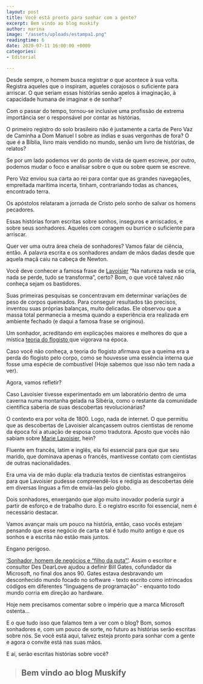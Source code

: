 ```yaml
---
layout: post
title: Você está pronto para sonhar com a gente?
excerpt: Bem vindo ao blog muskify
author: marina
image: "/assets/uploads/estampa1.png"
readingtime: 6
date: 2020-07-11 16:00:00 +0000
categories:
- Editorial

---
```

Desde sempre, o homem busca registrar o que acontece à sua volta. Registra aqueles que o inspiram, aqueles corajosos o suficiente para arriscar. O que seriam essas histórias senão apelos à imaginação, à capacidade humana de imaginar e de sonhar?

Com o passar do tempo, tornou-se inclusive uma profissão de extrema importância ser o responsável por contar as histórias.

O primeiro registro do solo brasileiro não é justamente a carta de Pero Vaz de Caminha a Dom Manuel I sobre as índias e suas vergonhas de fora? O que é a Bíblia, livro mais vendido no mundo, senão um livro de histórias, de relatos?

Se por um lado podemos ver do ponto de vista de quem escreve, por outro, podemos mudar o foco e analisar sobre o que ou sobre quem se escreve.

Pero Vaz enviou sua carta ao rei para contar que as grandes navegações, empreitada marítima incerta, tinham, contrariando todas as chances, encontrado terra.

Os apóstolos relataram a jornada de Cristo pelo sonho de salvar os homens pecadores.

Essas histórias foram escritas sobre sonhos, inseguros e arriscados, e sobre seus sonhadores. Aqueles com coragem ou burrice o suficiente para arriscar.

Quer ver uma outra área cheia de sonhadores? Vamos falar de ciência, então. A palavra escrita e os sonhadores andam de mãos dadas desde que aquela maçã caiu na cabeça de Newton.

Você deve conhecer a famosa frase de [Lavoisier](https://www.ebiografia.com/antoine_lavoisier/#:\~:text=Antoine%20Lavoisier%20(1743%2D1794),Agricultura%2C%20Administra%C3%A7%C3%A3o%20P%C3%BAblica%20e%20Educa%C3%A7%C3%A3o. "Lavoisier") “Na natureza nada se cria, nada se perde, tudo se transforma”, certo? Bom, o que você talvez não conheça sejam os bastidores.

Suas primeiras pesquisas se concentravam em determinar variações de peso de corpos queimados. Para conseguir resultados tão precisos, inventou suas próprias balanças, muito delicadas. Ele observou que a massa total permanecia a mesma quando a experiência era realizada em ambiente fechado (e daqui a famosa frase se originou).

Um sonhador, acreditando em explicações maiores e melhores do que a mística [teoria do flogisto ](https://www.infoescola.com/quimica/teoria-do-flogisto/ "Teoria do Flogisto")que vigorava na época.

Caso você não conheça, a teoria do flogisto afirmava que a queima era a perda do flogisto pelo corpo, como se houvesse uma essência interna que fosse uma espécie de combustível (Hoje sabemos que isso não tem nada a ver).

Agora, vamos refletir?

Caso Lavoisier tivesse experimentado em um laboratório dentro de uma caverna numa montanha gelada na Sibéria, como o restante da comunidade científica saberia de suas descobertas revolucionárias?

O contexto era por volta de 1800. Logo, nada de internet. O que permitiu que as descobertas de Lavoisier alcançassem outros cientistas de renome da época foi a atuação de esposa como tradutora. Aposto que vocês não sabiam sobre [Marie Lavoisier](https://pt.wikipedia.org/wiki/Marie-Anne_Pierrette_Paulze#Papel_como_tradutora "Marie Lavoisier"), hein?

Fluente em francês, latim e inglês, ela foi essencial para que que seu marido, que dominava apenas o francês, mantivesse contato com cientistas de outras nacionalidades.

Era uma via de mão dupla: ela traduzia textos de cientistas estrangeiros para que Lavoisier pudesse compreendê-los e redigia as descobertas dele em diversas línguas a fim de enviá-las pelo globo.

Dois sonhadores, enxergando que algo muito inovador poderia surgir a partir de esforço e de trabalho duro. E o registro escrito foi essencial, nem é necessário destacar.

Vamos avançar mais um pouco na história, então, caso vocês estejam pensando que esse negócio de carta e tal é tudo muito antigo e que os sonhos e a escrita não estão mais juntos.

Engano perigoso.

[‘Sonhador, homem de negócios e “filho da puta”’](http://www.tiagodoria.com.br/coluna/2009/09/28/bill-gates-e-um-homem-3-em-1/ "Bill Gates é um homem 3 em 1"). Assim o escritor e consultor Des DearLove ajudou a definir Bill Gates, cofundador da Microsoft, no final dos anos 90. Gates estava desbravando um desconhecido mundo focado no software - texto escrito como intrincados códigos em diferentes “linguagens de programação” - enquanto todo mundo corria em direção ao hardware.

Hoje nem precisamos comentar sobre o império que a marca Microsoft ostenta...

E o que tudo isso que falamos tem a ver com o blog? Bom, somos sonhadores e, com um pouco de sorte, no futuro as histórias serão escritas sobre nós. Se você está aqui, talvez esteja pronto para sonhar com a gente e agora o convite está nas suas mãos.

E aí, serão escritas histórias sobre você?

> ## Bem vindo ao blog Muskify